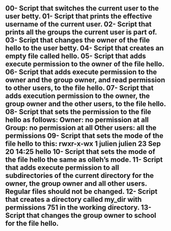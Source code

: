 00- Script that switches the current user to the user betty.
01- Script that prints the effective username of the current user.
02- Script that prints all the groups the current user is part of.
03- Script that changes the owner of the file hello to the user betty.
04- Script that creates an empty file called hello.
05- Script that adds execute permission to the owner of the file hello.
06- Script that adds execute permission to the owner and the group owner, and read permission to other users, to the file hello.
07- Script that adds execution permission to the owner, the group owner and the other users, to the file hello.
08- Script that sets the permission to the file hello as follows:
    Owner: no permission at all
    Group: no permission at all
    Other users: all the permissions
09- Script that sets the mode of the file hello to this:
          rwxr-x-wx 1 julien julien 23 Sep 20 14:25 hello
10- Script that sets the mode of the file hello the same as olleh’s mode.
11- Script that adds execute permission to all subdirectories of the current directory for the owner, the group owner and all other users. Regular files should not be changed.
12- Script that creates a directory called my_dir with permissions 751 in the working directory.
13- Script that changes the group owner to school for the file hello.
- 